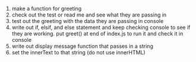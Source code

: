 1. make a function for greeting
2. check out the test or read me and see what they are passing in 
3. test out the greeting with the data they are passing in console 
4. write out if, elsif, and else statement and keep checking console to see if they are working. put greet() at end of index.js to run it and check it in console
5. write out display message function that passes in a string
6. set the innerText to that string (do not use innerHTML)